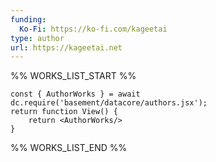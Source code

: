 ```yaml
---
funding:
  Ko-Fi: https://ko-fi.com/kageetai
type: author
url: https://kageetai.net
---
```



%% WORKS_LIST_START %%

```datacorejsx
const { AuthorWorks } = await dc.require('basement/datacore/authors.jsx');
return function View() {
    return <AuthorWorks/>
}
```
%% WORKS_LIST_END %%